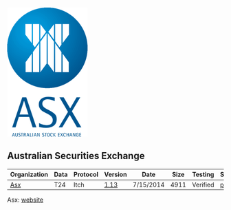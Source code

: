 ![Asx](https://github.com/Open-Markets-Initiative/Directory/blob/master/Logos/Asx.png)


## Australian Securities Exchange

|Organization | Data | Protocol | Version | Date | Size | Testing | Specification|
|--- | --- | --- | --- | --- | --- | --- | ---|
|[Asx](https://github.com/Open-Markets-Initiative/wireshark-lua/tree/master/Asx "Australian Securities Exchange Dissectors") | T24 | Itch | [1.13](https://github.com/Open-Markets-Initiative/wireshark-lua/blob/master/Asx/Asx.T24.Itch.v1.13.Script.Dissector.lua "Australian Securities Exchange 1.13 Script Dissector") | 7/15/2014 | 4911 | Verified | [pdf](https://github.com/Open-Markets-Initiative/Directory/blob/master/Specifications/Asx/Asx.T24.Itch.v1.13.pdf "Specification manual")|


Asx: [website](https://www.asx.com.au "Go to Australian Securities Exchange")

